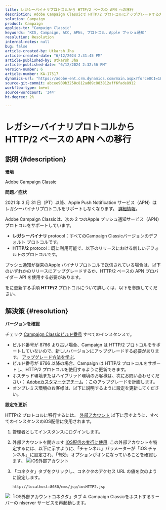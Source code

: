 ```yaml
---
title: レガシーバイナリプロトコルから HTTP/2 ベースの APN への移行
description: Adobe Campaign Classicで HTTP/2 プロトコルにアップグレードする方法を説明します。
solution: Campaign
product: Campaign
applies-to: "Campaign Classic"
keywords: "KCS, Campaign, ACC, APNs, プロトコル，Apple プッシュ通知"
resolution: Resolution
internal-notes: null
bug: false
article-created-by: Utkarsh Jha
article-created-date: "6/12/2024 2:31:45 PM"
article-published-by: Utkarsh Jha
article-published-date: "6/12/2024 2:32:56 PM"
version-number: 6
article-number: KA-17517
dynamics-url: "https://adobe-ent.crm.dynamics.com/main.aspx?forceUCI=1&pagetype=entityrecord&etn=knowledgearticle&id=c55d4f7a-c828-ef11-840a-00224808decd"
source-git-commit: abcee909b3258c812ad89c883812aff6fade8912
workflow-type: tm+mt
source-wordcount: '344'
ht-degree: 2%

---
```


# レガシーバイナリプロトコルから HTTP/2 ベースの APN への移行

## 説明 {#description}


<b>環境</b>

Adobe Campaign Classic

<b>問題／症状</b>

2021 年 3 月 31 日（PT）以降、Apple Push Notification サービス（APN）はレガシーバイナリプロトコルをサポートしなくなります。 [詳細情報](https://developer.apple.com/news/?id=c88acm2b)。

Adobe Campaign Classicは、次の 2 つのApple プッシュ通知サービス（APN）プロトコルをサポートしています。

- <b>レガシーバイナリ</b> protocol：すべてのCampaign Classicバージョンのデフォルト プロトコルです。
- <b>HTTP/2</b> protocol：既に利用可能で、以下のリリースにおける新しいデフォルトのプロトコルです。


プッシュ通知が従来のApple バイナリプロトコルで送信されている場合は、以下のいずれかのリリースにアップグレードするか、HTTP/2 ベースの APN プロバイダー API を使用する必要があります。

をに更新する手順 <b>HTTP/2</b> プロトコルについて詳しくは、以下を参照してください。


## 解決策 {#resolution}


<b>バージョンを確認</b>

チェック [Campaign Classicビルド番号](https://experienceleague.adobe.com/docs/campaign-classic/using/getting-started/starting-with-adobe-campaign/launching-adobe-campaign.html?lang=en#getting-your-campaign-version) すべてのインスタンスで。

- ビルド番号が 8766 より古い場合、Campaign は HTTP/2 プロトコルをサポートしていないので、新しいバージョンにアップグレードする必要があります。 [アップグレード方法を学ぶ](https://experienceleague.adobe.com/docs/campaign-classic/using/monitoring-campaign-classic/updating-adobe-campaign/build-upgrade.html?lang=en#performing-a-build-upgrade).
- ビルド番号が 8766 以降の場合、Campaign は HTTP/2 プロトコルをサポートし、HTTP/2 プロトコルを使用するように更新できます。
- ホステッド環境またはハイブリッド環境のお客様は、次にお問い合わせください： [Adobeカスタマーケアチーム](https://experienceleague.adobe.com/docs/customer-one/using/home.html?lang=en) ：このアップグレードを計画します。
- オンプレミス環境のお客様は、以下に説明するように設定を更新してください。


<b>設定を更新</b>

HTTP/2 プロトコルに移行するには、 [外部アカウント](https://experienceleague.adobe.com/docs/campaign-classic/using/installing-campaign-classic/accessing-external-database/external-accounts.html?lang=en) 以下に示すように、すべてのインスタンスのiOS配信に使用されます。

1. 管理者としてインスタンスにログインします。
2. 外部アカウントを開きます [iOS配信の実行に使用](https://experienceleague.adobe.com/docs/campaign-classic/using/sending-messages/sending-push-notifications/configure-the-mobile-app/configuring-the-mobile-application.html?lang=en). この外部アカウントを特定するには、以下に示すように、「チャンネル」パラメーターが「iOS チャンネル」に設定され、「有効」オプションがオンになっていることを確認します。    ![iOS外部アカウント](https://helpx.adobe.com/content/dam/help/en/campaign/kb/migrate-to-http2/jcr_content/main-pars/procedure/proc_par/step_1/step_par/image/iOS-ext-account.png "iOS-ext-account")
3. 「コネクタ」タブをクリックし、コネクタのアクセス URL の値を次のように設定します。

   ```
   http://localhost:8080/nms/jsp/iosHTTP2.jsp
   ```

![「iOS外部アカウントコネクタ」タブ](https://helpx.adobe.com/content/dam/help/en/campaign/kb/migrate-to-http2/jcr_content/main-pars/procedure/proc_par/step/step_par/image/iOs-ext-account-connector.png "iOs-ext-account-connector")
4. Campaign Classicをホストするサーバーの nlserver サービスを再起動します。

